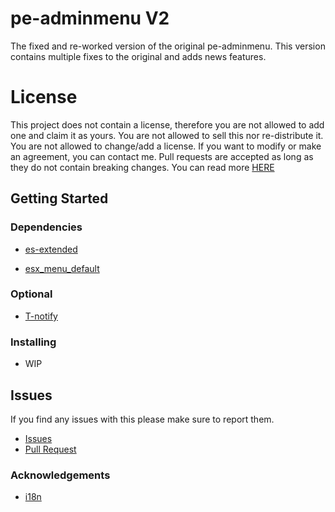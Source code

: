 # pe-adminmenu V2

The fixed and re-worked version of the original pe-adminmenu. This version contains multiple fixes to the original and adds news features.

# License
This project does not contain a license, therefore you are not allowed to add one and claim it as yours. You are not allowed to sell this nor re-distribute it. You are not allowed to change/add a license. If you want to modify or make an agreement, you can contact me. Pull requests are accepted as long as they do not contain breaking changes. You can read more [HERE](https://opensource.stackexchange.com/questions/1720/what-can-i-assume-if-a-publicly-published-project-has-no-license) 

## Getting Started

### Dependencies

* [es-extended](https://github.com/esx-framework/es_extended/releases/tag/v1-final)

* [esx_menu_default](https://github.com/esx-framework/esx_menu_default)
### Optional

* [T-notify](https://github.com/TasoOneAsia/t-notify/releases/)

### Installing
* WIP

## Issues

If you find any issues with this please make sure to report them.
* [Issues](https://github.com/Project-Entity/pe-adminmenu/issues)
* [Pull Request](https://github.com/Project-Entity/pe-adminmenu/pulls)
    
### Acknowledgements
* [i18n](https://github.com/FiveM-Scripts/FiveM-i18n)
